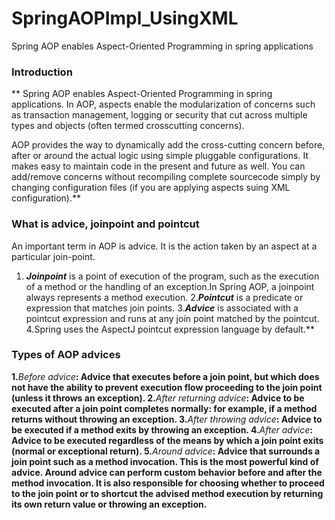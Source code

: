 # SpringAOPImpl_UsingXML
Spring AOP enables Aspect-Oriented Programming in spring applications

### Introduction
** Spring AOP enables Aspect-Oriented Programming in spring applications. In AOP, aspects enable
the modularization of concerns such as transaction management, logging or security that 
cut across multiple types and objects (often termed crosscutting concerns).

AOP provides the way to dynamically add the cross-cutting concern before, after or around 
the actual logic using simple pluggable configurations. It makes easy to maintain code in 
the present and future as well. You can add/remove concerns without recompiling
complete sourcecode simply by changing configuration files 
(if you are applying aspects suing XML configuration).**


### What is advice, joinpoint and pointcut

An important term in AOP is advice. It is the action taken by an aspect at a particular join-point.
1. **_Joinpoint_** is a point of execution of the program, such as the execution 
of a method or the handling of an exception.In Spring AOP, a joinpoint always represents a method execution.
2.**_Pointcut_** is a predicate or expression that matches join points.
3.**_Advice_** is associated with a pointcut expression and runs at any join point matched by the pointcut.
4.Spring uses the AspectJ pointcut expression language by default.**


### Types of AOP advices

**1.**_Before advice_**: Advice that executes before a join point, but which does not have the ability 
to prevent execution flow proceeding to the join point (unless it throws an exception).
2.**_After returning advice_**: Advice to be executed after a join point completes normally: 
for example, if a method returns without throwing an exception.
3.**_After throwing advice_**: Advice to be executed if a method exits by throwing an exception.
4.**_After advice_**: Advice to be executed regardless of the means by which a 
join point exits (normal or exceptional return).
5.**_Around advice_**: Advice that surrounds a join point such as a method invocation. 
This is the most powerful kind of advice. Around advice can perform custom behavior before and 
after the method invocation. It is also responsible for choosing whether to proceed to the 
join point or to shortcut the advised method execution by returning its own return 
value or throwing an exception.**

